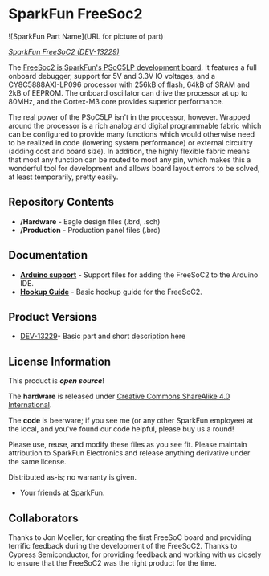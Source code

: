 SparkFun FreeSoc2
========================================

![SparkFun Part Name](URL for picture of part)

[*SparkFun FreeSoC2 (DEV-13229)*](https://www.sparkfun.com/products/13229)

The [FreeSoc2 is SparkFun's PSoC5LP development board](https://www.sparkfun.com/products/13229). It features a full onboard debugger, support for 5V and 3.3V IO voltages, and a CY8C5888AXI-LP096 processor with 256kB of flash, 64kB of SRAM and 2kB of EEPROM. The onboard oscillator can drive the processor at up to 80MHz, and the Cortex-M3 core provides superior performance.

The real power of the PSoC5LP isn't in the processor, however. Wrapped around the processor is a rich analog and digital programmable fabric which can be configured to provide many functions which would otherwise need to be realized in code (lowering system performance) or external circuitry (adding cost and board size). In addition, the highly flexible fabric means that most any function can be routed to most any pin, which makes this a wonderful tool for development and allows board layout errors to be solved, at least temporarily, pretty easily.

Repository Contents
-------------------

* **/Hardware** - Eagle design files (.brd, .sch)
* **/Production** - Production panel files (.brd)

Documentation
--------------
* **[Arduino support](https://github.com/sparkfun/PSoC_Arduino_Support)** - Support files for adding the FreeSoC2 to the Arduino IDE.
* **[Hookup Guide](https://learn.sparkfun.com/tutorials/freesoc2-introduction)** - Basic hookup guide for the FreeSoC2.

Product Versions
----------------
* [DEV-13229](https://www.sparkfun.com/products/13229)- Basic part and short description here

License Information
-------------------
This product is _**open source**_! 

The **hardware** is released under [Creative Commons ShareAlike 4.0 International](https://creativecommons.org/licenses/by-sa/4.0/).

The **code** is beerware; if you see me (or any other SparkFun employee) at the local, and you've found our code helpful, please buy us a round!

Please use, reuse, and modify these files as you see fit. Please maintain attribution to SparkFun Electronics and release anything derivative under the same license.

Distributed as-is; no warranty is given.

- Your friends at SparkFun.

Collaborators
-------------

Thanks to Jon Moeller, for creating the first FreeSoC board and providing terrific feedback during the development of the FreeSoC2.
Thanks to Cypress Semiconductor, for providing feedback and working with us closely to ensure that the FreeSoC2 was the right product for the time.
